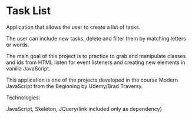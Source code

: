 # Task List

Application that allows the user to create a list of tasks.

The user can include new tasks, delete and filter them by matching letters or words.

The main goal of this project is to practice to grab and manipulate classes and ids from HTML listen for event listeners and creating new elements in vanilla JavaScript.

This application is one of the projects developed in the course Modern JavaScript from the Beginning by Udemy/Brad Traversy.

Technologies:

JavaScript, Skeleton, JQuery(link included only as dependency)
